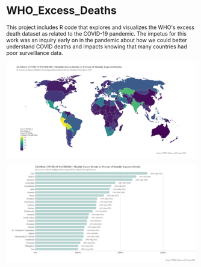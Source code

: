 # WHO_Excess_Deaths
This project includes R code that explores and visualizes the WHO's excess death dataset as related to the COVID-19 pandemic. The impetus for this work was an inquiry early on in the pandemic about how we could better understand COVID deaths and impacts knowing that many countries had poor surveillance data.

![Map](Excess_Deaths_Map.png)

![Bars](Excess_Deaths_Pcts.png)
